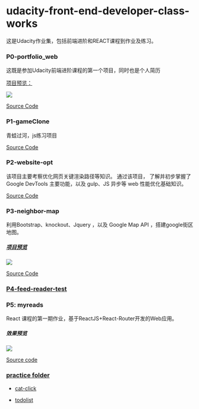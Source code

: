 # udacity-front-end-developer-class-works

这是Udacity作业集，包括前端进阶和REACT课程到作业及练习。

### P0-portfolio_web

这既是参加Udacity前端进阶课程的第一个项目，同时也是个人简历

[项目预览：](https://htmlpreview.github.io/?https://github.com/steve-yuan-8276/udacity-front-end-developer-class-works/blob/gh-pages/P0-portfolio_web/index.html)

[![](https://farm5.staticflickr.com/4659/39753423515_f7e0935ea6_o.png)](https://htmlpreview.github.io/?https://github.com/steve-yuan-8276/udacity-front-end-developer-class-works/blob/gh-pages/P0-portfolio_web/index.html)

[Source Code](https://github.com/steve-yuan-8276/udacity-front-end-developer-class-works/tree/master/P0-portfolio_web)

###  P1-gameClone

青蛙过河，js练习项目

[Source Code
](https://github.com/steve-yuan-8276/udacity-front-end-developer-class-works/tree/master/P1-gameClone)

###  P2-website-opt

该项目主要考察优化网页关键渲染路径等知识。 通过该项目， 了解并初步掌握了 Google DevTools 主要功能，以及 gulp、JS 异步等 web 性能优化基础知识。

[Source Code](https://github.com/steve-yuan-8276/udacity-front-end-developer-class-works/tree/master/P2-website-opt)

###  P3-neighbor-map

利用Bootstrap、knockout、Jquery ，以及 Google Map API ，搭建google街区地图。

##### [项目预览](https://goo.gl/65ikYV)
[![](https://farm5.staticflickr.com/4744/26777748278_dceb73279a_o.png)](https://goo.gl/65ikYV)

[Source Code ](https://github.com/steve-yuan-8276/udacity-front-end-developer-class-works/tree/master/P3-neighbor-map)

### [P4-feed-reader-test](https://github.com/steve-yuan-8276/udacity-front-end-developer-class-works/tree/master/P4-feed-reader-test)

### P5: myreads

React 课程的第一期作业，基于ReactJS+React-Router开发的Web应用。

##### 效果预览
[![](https://lh3.googleusercontent.com/-guabVG1T7hU/Wp45x9iwkBI/AAAAAAABhBI/hMG7z-FRlwYtcKo7sE7ubNxTDFDnPst3wCHMYCw/I/15203189150769.jpg)](https://github.com/steve-yuan-8276/udacity-front-end-developer-class-works/tree/master/P5-myreads)

[Source code](https://github.com/steve-yuan-8276/udacity-front-end-developer-class-works/tree/master/P5-myreads)


### [practice folder](https://github.com/steve-yuan-8276/udacity-front-end-developer-class-works/tree/master/Practice-folder)

-  [cat-click](https://github.com/steve-yuan-8276/udacity-front-end-developer-class-works/tree/master/P3-Google-map/cat-click)

-  [todolist](https://github.com/steve-yuan-8276/udacity-front-end-developer-class-works/tree/master/Practice-folder/todolist)




